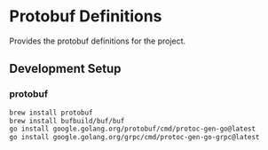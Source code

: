 # Protobuf Definitions

Provides the protobuf definitions for the project.

## Development Setup

### protobuf

```bash
brew install protobuf
brew install bufbuild/buf/buf
go install google.golang.org/protobuf/cmd/protoc-gen-go@latest
go install google.golang.org/grpc/cmd/protoc-gen-go-grpc@latest
```

